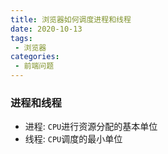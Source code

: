 ```yaml
---
title: 浏览器如何调度进程和线程
date: 2020-10-13
tags:
 - 浏览器      
categories: 
 - 前端问题
---
```


### 进程和线程

+ 进程: `CPU`进行资源分配的基本单位
+ 线程: `CPU`调度的最小单位